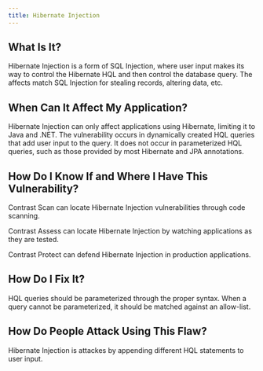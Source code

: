 ```yaml
---
title: Hibernate Injection
---
```


## What Is It?

Hibernate Injection is a form of SQL Injection, where user input makes its way to control the Hibernate HQL and then control the database query.
The affects match SQL Injection for stealing records, altering data, etc.

## When Can It Affect My Application?

Hibernate Injection can only affect applications using Hibernate, limiting it to Java and .NET.
The vulnerability occurs in dynamically created HQL queries that add user input to the query. It does not occur in parameterized HQL queries, such as those provided by most Hibernate and JPA annotations.

## How Do I Know If and Where I Have This Vulnerability?

Contrast Scan can locate Hibernate Injection vulnerabilities through code scanning.

Contrast Assess can locate Hibernate Injection by watching applications as they are tested.

Contrast Protect can defend Hibernate Injection in production applications.

## How Do I Fix It?

HQL queries should be parameterized through the proper syntax. When a query cannot be parameterized, it should be matched against an allow-list.

## How Do People Attack Using This Flaw?

Hibernate Injection is attackes by appending different HQL statements to user input.